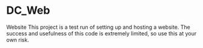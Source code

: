 # DC_Web
Website
This project is a test run of setting up and hosting a website. The success and usefulness of this code is extremely limited, so use this at your own risk. 
